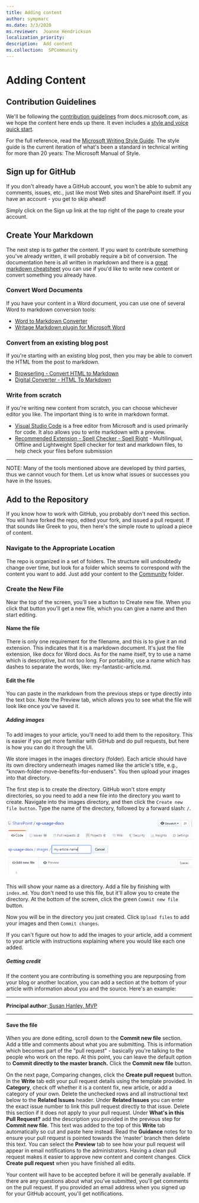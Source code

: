 ```yaml
---
title: Adding content
author: sympmarc
ms.date: 3/3/2020
ms.reviewer:  Joanne Hendrickson
localization_priority: 
description:  Add content
ms.collection:  SPCommunity
---
```

# Adding Content

## Contribution Guidelines

We'll be following the [contribution guidelines](https://docs.microsoft.com/contribute/) from docs.microsoft.com, as we hope the content here ends up there. It even includes a [style and voice quick start](https://docs.microsoft.com/contribute/style-quick-start).

For the full reference, read the [Microsoft Writing Style Guide](https://docs.microsoft.com/style-guide/welcome/). The style guide is the current iteration of what's been a standard in technical writing for more than 20 years: The Microsoft Manual of Style.


## Sign up for GitHub

If you don't already have a GitHub account, you won't be able to submit any comments, issues, etc., just like most Web sites and SharePoint itself. If you have an account - you get to skip ahead!

Simply click on the Sign up link at the top right of the page to create your account.

## Create Your Markdown

The next step is to gather the content. If you want to contribute something you've already written, it will probably require a bit of conversion. The documentation here is all written in markdown and there is a [great markdown cheatsheet](https://GitHub.com/adam-p/markdown-here/wiki/Markdown-Cheatsheet) you can use if you'd like to write new content or convert something you already have.

### Convert Word Documents

If you have your content in a Word document, you can use one of several Word to markdown conversion tools:

* [Word to Markdown Converter](https://word2md.com/)
* [Writage Markdown plugin for Microsoft Word](http://www.writage.com/)

### Convert from an existing blog post

If you're starting with an existing blog post, then you may be able to convert the HTML from the post to markdown.

* [Browserling - Convert HTML to Markdown](https://www.browserling.com/tools/html-to-markdown)
* [Digital Converter - HTML To Markdown](https://digitalconverter.azurewebsites.net/HTML-to-Markdown-converter)

### Write from scratch

If you're writing new content from scratch, you can choose whichever editor you like. The important thing is to write in markdown format.

* [Visual Studio Code](https://code.visualstudio.com/) is a free editor from Microsoft and is used primarily for code. It also allows you to write markdown with a preview.
* [Recommended Extension - Spell Checker - Spell Right](https://marketplace.visualstudio.com/items?itemName=ban.spellright) - Multilingual, Offline and Lightweight Spell checker for text and markdown files, to help check your files before submission

---

NOTE: Many of the tools mentioned above are developed by third parties, thus we cannot vouch for them. Let us know what issues or successes you have in the Issues.

## Add to the Repository

If you know how to work with GitHub, you probably don't need this section. You will have forked the repo, edited your fork, and issued a pull request. If that sounds like Greek to you, then here's the simple route to upload a piece of content.

### Navigate to the Appropriate Location

The repo is organized in a set of folders. The structure will undoubtedly change over time, but look for a folder which seems to correspond with the content you want to add. Just add your content to the [Community](https://github.com/MicrosoftDocs/microsoft-365-community/tree/master/Community) folder.

### Create the New File

Near the top of the screen, you'll see a button to Create new file. When you click that button you'll get a new file, which you can give a name and then start editing.

#### Name the file

There is only one requirement for the filename, and this is to give it an md extension. This indicates that it is a markdown document. It's just the file extension, like docx for Word docs. As for the name itself, try to use a name which is descriptive, but not too long. For portability, use a name which has dashes to separate the words, like: my-fantastic-article.md.

#### Edit the file

You can paste in the markdown from the previous steps or type directly into the text box. Note the Preview tab, which allows you to see what the file will look like once you've saved it.

##### Adding images

To add images to your article, you'll need to add them to the repository. This is easier if you get more familiar with GitHub and do pull requests, but here is how you can do it through the UI.

We store images in the images directory (folder). Each article should have its own directory underneath images named like the article's title, e.g., "known-folder-move-benefits-for-endusers". You then upload your images into that directory.

The first step is to create the directory. GitHub won't store empty directories, so you need to add a new file into the directory you want to create. Navigate into the images directory, and then click the `Create new file button`. Type the name of the directory, followed by a forward slash: `/`.

![Create a folder](media/repo-docs/create-new-folder.png)

This will show your name as a directory. Add a file by finishing with `index.md`. You don't need to use this file, but it'll allow you to create the directory. At the bottom of the screen, click the green `Commit new file` button.

Now you will be in the directory you just created. Click `Upload files` to add your images and then `Commit changes`.

If you can't figure out how to add the images to your article, add a comment to your article with instructions explaining where you would like each one added.

##### Getting credit

If the content you are contributing is something you are repurposing from your blog or another location, you can add a section at the bottom of your article with information about you and the source. Here's an example:

---

**Principal author**:[ Susan Hanley, MVP](http://www.linkedin.com/in/susanhanley)

---

#### Save the file

When you are done editing, scroll down to the **Commit new file** section. Add a title and comments about what you are submitting. This is information which becomes part of the "pull request" - basically you're talking to the people who work on the repo. At this point, you can leave the default option to **Commit directly to the master branch.** Click the **Commit new file** button.

On the next page, Comparing changes, click the **Create pull request** button. In the **Write** tab edit your pull request details using the template provided. In **Category**, check off whether it is a content fix, new article, or add a category of your own. Delete the unchecked rows and all instructional text below to the **Related Issues** header. Under **Related Issues** you can enter the exact issue number to link this pull request directly to that issue. Delete this section if it does not apply to your pull request. Under **What's in this Pull Request?** add the description you provided in the previous step for **Commit new file**. This text was added to the top of this **Write** tab automatically so cut and paste here instead. Read the **Guidance** notes for to ensure your pull request is pointed towards the 'master' branch then delete this text. You can select the **Preview** tab to see how your pull request will appear in email notifications to the administrators. Having a clean pull request makes it easier to approve new content and content changes. Click **Create pull request** when you have finished all edits.

Your content will have to be accepted before it will be generally available. If there are any questions about what you've submitted, you'll get comments on the pull request. If you provided an email address when you signed up for your GitHub account, you'll get notifications.
